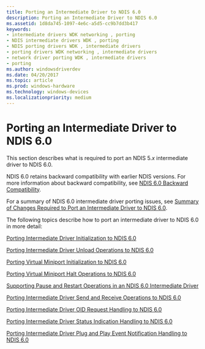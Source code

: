 ```yaml
---
title: Porting an Intermediate Driver to NDIS 6.0
description: Porting an Intermediate Driver to NDIS 6.0
ms.assetid: 1d8da745-1097-4e6c-a5d5-cc9b7dd3b417
keywords:
- intermediate drivers WDK networking , porting
- NDIS intermediate drivers WDK , porting
- NDIS porting drivers WDK , intermediate drivers
- porting drivers WDK networking , intermediate drivers
- network driver porting WDK , intermediate drivers
- porting
ms.author: windowsdriverdev
ms.date: 04/20/2017
ms.topic: article
ms.prod: windows-hardware
ms.technology: windows-devices
ms.localizationpriority: medium
---
```


# Porting an Intermediate Driver to NDIS 6.0





This section describes what is required to port an NDIS 5.*x* intermediate driver to NDIS 6.0.

NDIS 6.0 retains backward compatibility with earlier NDIS versions. For more information about backward compatibility, see [NDIS 6.0 Backward Compatibility](ndis-6-0-backward-compatibility.md).

For a summary of NDIS 6.0 intermediate driver porting issues, see [Summary of Changes Required to Port an Intermediate Driver to NDIS 6.0](summary-of-changes-required-to-port-an-intermediate-driver-to-ndis-6-0.md).

The following topics describe how to port an intermediate driver to NDIS 6.0 in more detail:

[Porting Intermediate Driver Initialization to NDIS 6.0](porting-intermediate-driver-initialization-to-ndis-6-0.md)

[Porting Intermediate Driver Unload Operations to NDIS 6.0](porting-intermediate-driver-unload-operations-to-ndis-6-0.md)

[Porting Virtual Miniport Initialization to NDIS 6.0](porting-virtual-miniport-initialization-to-ndis-6-0.md)

[Porting Virtual Miniport Halt Operations to NDIS 6.0](porting-virtual-miniport-halt-operations-to-ndis-6-0.md)

[Supporting Pause and Restart Operations in an NDIS 6.0 Intermediate Driver](supporting-pause-and-restart-operations-in-an-ndis-6-0-intermediate-dr.md)

[Porting Intermediate Driver Send and Receive Operations to NDIS 6.0](porting-intermediate-driver-send-and-receive-operations-to-ndis-6-0.md)

[Porting Intermediate Driver OID Request Handling to NDIS 6.0](porting-intermediate-driver-oid-request-handling-to-ndis-6-0.md)

[Porting Intermediate Driver Status Indication Handling to NDIS 6.0](porting-intermediate-driver-status-indication-handling-to-ndis-6-0.md)

[Porting Intermediate Driver Plug and Play Event Notification Handling to NDIS 6.0](porting-intermediate-driver-plug-and-play-event-notification-handling-.md)

 

 





